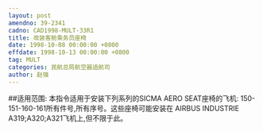 ```yaml
---
layout: post
amendno: 39-2341
cadno: CAD1998-MULT-33R1
title: 改装客舱乘务员座椅
date: 1998-10-08 00:00:00 +0800
effdate: 1998-10-13 00:00:00 +0800
tag: MULT
categories: 民航总局航空器适航司
author: 赵强
---
```


##适用范围:
本指令适用于安装下列系列的SICMA AERO SEAT座椅的飞机: 150-151-160-161所有件号,所有序号。这些座椅可能安装在
AIRBUS INDUSTRIE A319;A320;A321飞机上,但不限于此。

